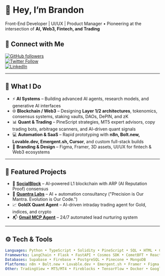 # 👋 Hey, I’m Brandon

Front-End Developer | UI/UX | Product Manager •
Pioneering at the intersection of **AI, Web3, Fintech, and Trading**  

## 📲 Connect with Me
[![GitHub followers](https://img.shields.io/github/followers/brandononchain?label=Follow&style=social)](https://github.com/brandononchain)  
[![Twitter Follow](https://img.shields.io/twitter/follow/brandononchain?style=social)](https://x.com/brandononchain)  
[![LinkedIn](https://img.shields.io/badge/LinkedIn-Connect-blue?logo=linkedin)](https://linkedin.com/in/brandononchain)  

---

## 🧠 What I Do
- ⚡ **AI Systems** – Building advanced AI agents, research models, and generative AI interfaces
- 🌐 **Blockchain / Web3** – Designing **Layer 1/2 architectures**, tokenomics, consensus systems, staking vaults, DAOs, DePIN, and zK  
- 📊 **Quant & Trading** – PineScript strategies, MT5 expert advisors, copy trading bots, arbitrage scanners, and AI-driven quant signals  
- 💻 **Automation & SaaS** – Rapid prototyping with **n8n, Bolt.new, Lovable.dev, Emergent.sh, Cursor**, and custom full-stack builds  
- 🎨 **Branding & Design** – Figma, Framer, 3D assets, UI/UX for fintech & Web3 ecosystems  

---

## 🔭 Featured Projects
- 🌌 **[SocialBlock](https://docs.socialblock.io)** – AI-powered L1 blockchain with ARP (AI Reputation Proof) consensus  
- 🤖 **[Quantra Labs](https://www.quantralabs.com)** – AI + automation consultancy ("Precision is Our Mantra. Evolution is Our Code.")   
- 📈 **GoldX Quant Agent** – AI-driven intraday trading agent for Gold, indices, and crypto  
- 📬 **[Gmail MCP Agent](https://github.com/brandononchain/GMAIL-MCP-Agent)** – 24/7 automated lead nurturing system 

---

## ⚙️ Tech & Tools
```yaml
Languages: Python • TypeScript • Solidity • PineScript • SQL • HTML • CSS
Frameworks: LangChain • Flask • FastAPI • Cosmos SDK • CometBFT • React
Databases: Supabase • Firebase • PostgreSQL • Pinecone • MongoDB
Platforms: n8n • Bolt.new • Lovable.dev • Emergent.sh • Framer • Figma • Cursor • VSCode
Other: TradingView • MT5/MT4 • Fireblocks • TensorFlow • Docker • Google Cloud
